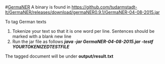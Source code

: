 #[GermaNER](https://github.com/tudarmstadt-lt/GermaNER/wiki)
A binary is found in https://github.com/tudarmstadt-lt/GermaNER/releases/download/germaNER0.9.1/GermaNER-04-08-2015.jar

To tag German texts

1. Tokenize your text so that it is one word per line. Sentences should be marked with a blank new line
2. Run the jar file as follows
***java -jar GermaNER-04-08-2015.jar -testf YOURTOKENIZEDTESTFILE***

The tagged document will be under **output/result.txt**
